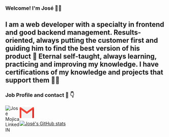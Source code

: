 ### Welcome! I'm José 👋😄

<h2>
  I am a web developer with a specialty in frontend and good backend management. Results-oriented, always putting the customer first and guiding him to find the best version of his product 💪
Eternal self-taught, always learning, practicing and improving my knowledge. I have certifications of my knowledge and projects that support them 👨‍💻
</h2>

<h3>
  Job Profile and contact 🧐 👇
</h3>
<a href="https://www.linkedin.com/in/josemmojica/">
  <img align="left" alt="José Mojica LinkedIN" width="45px" src="https://raw.githubusercontent.com/peterthehan/peterthehan/master/assets/linkedin.svg" />
</a>
<a href="mailto:jose.mojica.mj@gmail.com">
  <img align="left" width="45px" src="assets/gmail.svg" />
</a>
<br></br>

[![José's GitHub stats](https://github-readme-stats.vercel.app/api?username=MejiMM)](https://github.com/MejiMM/github-readme-stats)
